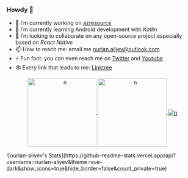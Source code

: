 ### Howdy 👋


- 🔭 I’m currently working on [azresource](https://github.com/nurlan-aliyev/azresource)
- 🌱 I’m currently learning Android development with *Kotlin*
- 👯 I’m looking to collaborate on any open-source project especially based on *React Native*
- 📫 How to reach me: email me nurlan.alijev@outlook.com
- ⚡ Fun fact: you can even reach me on [Twitter](https://twitter.com/nurlan_aliyev13) and [Youtube](https://www.youtube.com/channel/UCYdKK9hVSYygjOu2vODEzqw/about)
- 🕸️ Every link that leads to me: [Linktree](https://linktr.ee/nurlan_aliyev13)


<p align="center">
<a href="https://github.com/nurlan-aliyev">
  <img height="180em" align="center" src="https://github-readme-stats.vercel.app/api?username=nurlan-aliyev&show_icons=true&locale=en&theme=nord&include_all_commits=true&count_private=true" alt="n"/>
  
  <img height="180em" align="center" src="https://github-readme-stats.vercel.app/api/top-langs?username=nurlan-aliyev&show_icons=true&locale=en&layout=compact&langs_count=10&theme=nord" alt="n"/>

  <img align="center" src="https://github-readme-streak-stats.herokuapp.com/?user=nurlan-aliyev&theme=vue-dark&hide_border=false" alt="n"/>


</a>
</p>
![nurlan-aliyev's Stats](https://github-readme-stats.vercel.app/api?username=nurlan-aliyev&theme=vue-dark&show_icons=true&hide_border=false&count_private=true)



